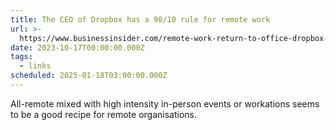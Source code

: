 ```yaml
---
title: The CEO of Dropbox has a 90/10 rule for remote work
url: >-
  https://www.businessinsider.com/remote-work-return-to-office-dropbox-ceo-90-10-rule-2023-10
date: 2023-10-17T00:00:00.000Z
tags:
  - links
scheduled: 2025-01-18T03:00:00.000Z
---
```


All-remote mixed with high intensity in-person events or workations seems to be a good recipe for remote organisations.
